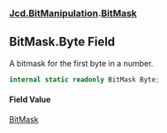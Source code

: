 ### [Jcd.BitManipulation](Jcd.BitManipulation.md 'Jcd.BitManipulation').[BitMask](Jcd.BitManipulation.BitMask.md 'Jcd.BitManipulation.BitMask')

## BitMask.Byte Field

A bitmask for the first byte in a number.

```csharp
internal static readonly BitMask Byte;
```

#### Field Value

[BitMask](Jcd.BitManipulation.BitMask.md 'Jcd.BitManipulation.BitMask')